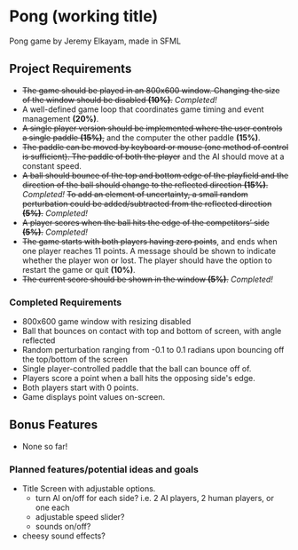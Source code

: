 # Pong (working title)
Pong game by Jeremy Elkayam, made in SFML

## Project Requirements
- ~~The game should be played in an 800x600 window. Changing the size of the window should be disabled
__(10%)__.~~
_Completed!_
- A well-defined game loop that coordinates game timing and event management __(20%)__.
- ~~A single player version should be implemented where the user controls a single paddle __(15%)__,~~
and the computer the other paddle __(15%)__.
- ~~The paddle can be moved by keyboard or mouse (one method of control is sufficient). The paddle
of both the player~~ and the AI should move at a constant speed.
- ~~A ball should bounce of the top and bottom edge of the playfield and the direction of the ball should
change to the reflected direction __(15%)__.~~
_Completed!_
~~To add an element of uncertainty, a small random perturbation
could be added/subtracted from the reflected direction __(5%)__.~~
_Completed!_
- ~~A player scores when the ball hits the edge of the competitors’ side __(5%)__.~~
_Completed!_
- ~~The game starts with both players having zero points~~, and ends when one player reaches 11 
points. A message should be shown to indicate whether the player won or lost.  The player 
should have the option to restart the game or quit __(10%)__.
- ~~The current score should be shown in the window __(5%)__.~~ _Completed!_


### Completed Requirements
- 800x600 game window with resizing disabled
- Ball that bounces on contact with top and bottom of screen, with angle reflected
- Random perturbation ranging from -0.1 to 0.1 radians upon bouncing off the top/bottom of the screen
- Single player-controlled paddle that the ball can bounce off of.
- Players score a point when a ball hits the opposing side's edge.
- Both players start with 0 points.
- Game displays point values on-screen.

## Bonus Features
- None so far!

### Planned features/potential ideas and goals
- Title Screen with adjustable options.
  - turn AI on/off for each side? i.e. 2 AI players, 2 human players, or one each
  - adjustable speed slider?
  - sounds on/off?
- cheesy sound effects?

